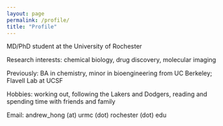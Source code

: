 ```yaml
---
layout: page
permalink: /profile/
title: "Profile"
---
```


MD/PhD student at the University of Rochester

Research interests: chemical biology, drug discovery, molecular imaging

Previously: BA in chemistry, minor in bioengineering from UC Berkeley; Flavell Lab at UCSF

Hobbies: working out, following the Lakers and Dodgers, reading and spending time with friends and family

Email: andrew_hong (at) urmc (dot) rochester (dot) edu
